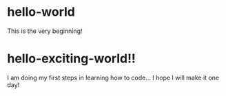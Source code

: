 # hello-world
This is the very beginning!
# hello-exciting-world!!
I am doing my first steps in learning how to code... I hope I will make it one day!
